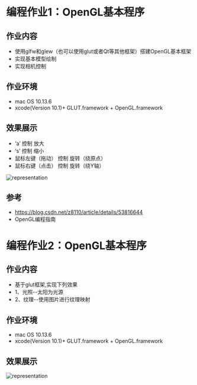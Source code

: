 # 编程作业1：OpenGL基本程序
  
## 作业内容
- 使用glfw和glew（也可以使用glut或者Qt等其他框架）搭建OpenGL基本框架
- 实现基本模型绘制
- 实现相机控制

## 作业环境
- mac OS 10.13.6
- xcode(Version 10.1)+ GLUT.framework + OpenGL.framework

## 效果展示
- ‘a’ 控制 放大
- ‘s’ 控制 缩小
- 鼠标左键（拖动） 控制 旋转（绕原点）
- 鼠标右键（点击） 控制 旋转（绕Y轴）

![representation](project01/representation.gif)

## 参考
- https://blog.csdn.net/z8110/article/details/53816644
- OpenGL编程指南

# 编程作业2：OpenGL基本程序
## 作业内容
- 基于glut框架,实现下列效果
- 1、光照--太阳为光源
- 2、纹理--使用图片进行纹理映射

## 作业环境
- mac OS 10.13.6
- xcode(Version 10.1)+ GLUT.framework + OpenGL.framework

## 效果展示
![representation](project02/representation.gif)

